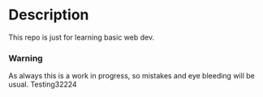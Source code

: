 # Description
This repo is just for learning basic web dev. 

### Warning
As always this is a work in progress, so mistakes and eye bleeding will be usual. Testing32224
